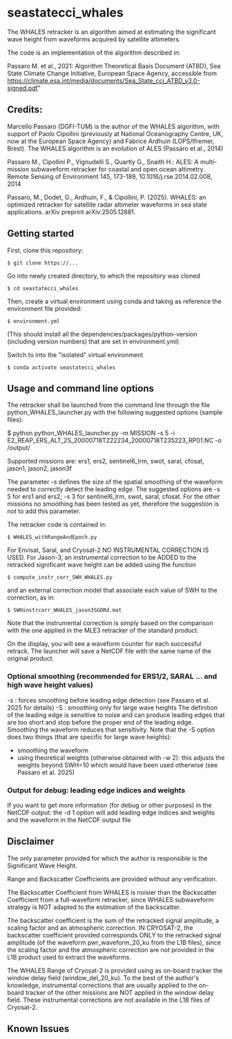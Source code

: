 # seastatecci_whales

The WHALES retracker is an algorithm aimed at estimating the significant wave height from waveforms acquired by satellite altimeters.

The code is an implementation of the algorithm described in:

Passaro M. et al., 2021: Algorithm Theoretical Basis Document (ATBD), Sea State Climate Change Initiative, European Space Agency, accessible from https://climate.esa.int/media/documents/Sea_State_cci_ATBD_v3.0-signed.pdf"

## Credits: 
Marcello Passaro (DGFI-TUM) is the author of the WHALES algorithm, with support of Paolo Cipollini (previously at National Oceanography Centre, UK, now at the European Space Agency) and Fabrice Ardhuin (LOPS/Ifremer, Brest). The WHALES algorithm is an evolution of ALES (Passaro et al., 2014)

Passaro M., Cipollini P., Vignudelli S., Quartly G., Snaith H.: ALES: A multi-mission subwaveform retracker for coastal and open ocean altimetry. Remote Sensing of Environment 145, 173-189, 10.1016/j.rse.2014.02.008, 2014

Passaro, M., Dodet, G., Ardhuin, F., & Cipollini, P. (2025). WHALES: an optimized retracker for satellite radar altimeter waveforms in sea state applications. arXiv preprint arXiv:2505.12881.



## Getting started

First, clone this repository:

    $ git clone https://...

Go into newly created directory, to which the repository was cloned

    $ cd seastatecci_whales

Then, create a virtual environment using conda and taking as reference the environment file provided:

    $ environment.yml

(This should install all the dependencies/packages/python-version (including version numbers) that are set in environment.yml)

Switch to into the "isolated" virtual environment 

    $ conda activate seastatecci_whales


## Usage and command line options

The retracker shall be launched from the command line through the file python_WHALES_launcher.py with the following suggested options (sample files):

$ python python_WHALES_launcher.py -m MISSION -s 5 -i E2_REAP_ERS_ALT_2S_20000718T222234_20000718T235223_RP01.NC -o /output/

Supported missions are: ers1, ers2, sentinel6_lrm, swot, saral, cfosat, jason1, jason2, jason3f 

The parameter -s defines the size of the spatial smoothing of the waveform needed to correctly detect the leading edge. The suggested options are -s 5 for ers1 and ers2; -s 3 for sentinel6_lrm, swot, saral, cfosat. For the other missions no smoothing has been tested as yet, therefore the suggestion is not to add this parameter.

The retracker code is contained in:

    $ WHALES_withRangeAndEpoch.py
    
For Envisat, Saral, and Cryosat-2 NO INSTRUMENTAL CORRECTION IS USED.
For Jason-3, an instrumental correction to be ADDED to the retracked significant wave height can be added using the function 

    $ compute_instr_corr_SWH_WHALES.py

and an external correction model that associate each value of SWH to the correction, as in:

    $ SWHinstrcorr_WHALES_jason3SGDRd.mat
    
Note that the instrumental correction is simply based on the comparison with the one applied in the MLE3 retracker of the standard product. 
    
    
On the display, you will see a waveform counter for each successful retrack.
The launcher will save a NetCDF file with the same name of the original product.

### Optional smoothing (recommended for ERS1/2, SARAL ... and high wave height values) 
-s : forces smoothing before leading edge detection (see Passaro et al. 2025 for details)
-S : smoothing only for large wave heights
The definition of the leading edge is sensitive to noise and can produce leading edges that are too short and stop before the proper end of the leading edge. Smoothing the waveform reduces that 
sensitivity. Note that the -S option does two things (that are specific for large wave heights): 
- smoothing the waveform
- using theoretical weights (otherwise obtained with -w 2): this adjusts the weights beyond SWH=10 which would have been used otherwise (see Passaro et al. 2025) 

### Output for debug: leading edge indices and weights
If you want to get more information (for debug or other purposes) in the NetCDF output: the -d 1 option will add leading edge indices and weights and the waveform in the NetCDF output file
    

## Disclaimer

The only parameter provided for which the author is responsible is the Significant Wave Height.

Range and Backscatter Coefficients are provided without any verification.

The Backscatter Coefficient from WHALES is noisier than the Backscatter Coefficient from a full-waveform retracker, since WHALES subwaveform strategy is NOT adapted to the estimation of the backscatter.

The backscatter coefficient is the sum of the retracked signal amplitude, a scaling factor and an atmospheric correction. IN CRYOSAT-2, the backscatter coefficient provided corresponds ONLY to the retracked signal amplitude (of the waveform pwr_waveform_20_ku from the L1B files), since the scaling factor and the atmospheric correction are not provided in the L1B product used to extract the waveforms.

The WHALES Range of Cryosat-2 is provided using as on-board tracker the window delay field (window_del_20_ku). To the best of the author's knowledge, instrumental corrections that are usually applied to the on-board tracker of the other missions are NOT applied in the window delay field. These instrumental corrections are not available in the L1B files of Cryosat-2. 

## Known Issues








